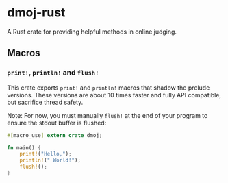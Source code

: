 # dmoj-rust

A Rust crate for providing helpful methods in online judging.

## Macros

### `print!`, `println!` and `flush!`

This crate exports `print!` and `println!` macros that shadow the prelude versions. These versions are about 10 times faster and fully API compatible, but sacrifice thread safety.

Note: For now, you must manually `flush!` at the end of your program to ensure the stdout buffer is flushed:

```rust
#[macro_use] extern crate dmoj;

fn main() {
    print!("Hello,");
    println!(" World!");
    flush!();
}
```